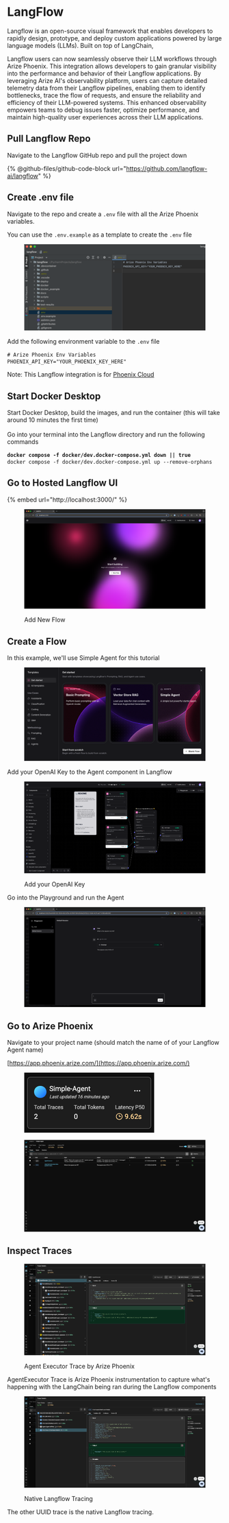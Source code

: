 # LangFlow

Langflow is an open-source visual framework that enables developers to rapidly design, prototype, and deploy custom applications powered by large language models (LLMs). Built on top of LangChain,

Langflow users can now seamlessly observe their LLM workflows through Arize Phoenix. This integration allows developers to gain granular visibility into the performance and behavior of their Langflow applications. By leveraging Arize AI's observability platform, users can capture detailed telemetry data from their Langflow pipelines, enabling them to identify bottlenecks, trace the flow of requests, and ensure the reliability and efficiency of their LLM-powered systems. This enhanced observability empowers teams to debug issues faster, optimize performance, and maintain high-quality user experiences across their LLM applications.

## Pull Langflow Repo

Navigate to the Langflow GitHub repo and pull the project down

{% @github-files/github-code-block url="https://github.com/langflow-ai/langflow" %}

## Create .env file

Navigate to the repo and create a `.env` file with all the Arize Phoenix variables.

You can use the `.env.example` as a template to create the `.env` file

<figure><img src="../../.gitbook/assets/image (7).png" alt=""><figcaption></figcaption></figure>

Add the following environment variable to the `.env` file

```
# Arize Phoenix Env Variables
PHOENIX_API_KEY="YOUR_PHOENIX_KEY_HERE"
```

Note: This Langflow integration is for [Phoenix](https://app.phoenix.arize.com/login/sign-up)[ Cloud](https://app.phoenix.arize.com/login/sign-up)

## Start Docker Desktop

Start Docker Desktop, build the images, and run the container (this will take around 10 minutes the first time)\
\
Go into your terminal into the Langflow directory and run the following commands

<pre><code><strong>docker compose -f docker/dev.docker-compose.yml down || true 
</strong>docker compose -f docker/dev.docker-compose.yml up --remove-orphans
</code></pre>

## Go to Hosted Langflow UI

{% embed url="http://localhost:3000/" %}

<figure><img src="../../.gitbook/assets/image (1) (1).png" alt=""><figcaption><p>Add New Flow</p></figcaption></figure>

## Create a Flow

In this example, we'll use Simple Agent for this tutorial

<figure><img src="../../.gitbook/assets/image (4).png" alt=""><figcaption></figcaption></figure>

Add your OpenAI Key to the Agent component in Langflow

<figure><img src="../../.gitbook/assets/image (5).png" alt=""><figcaption><p>Add your OpenAI Key</p></figcaption></figure>

Go into the Playground and run the Agent

<figure><img src="../../.gitbook/assets/image (3).png" alt=""><figcaption></figcaption></figure>

## Go to Arize Phoenix

Navigate to your project name (should match the name of of your Langflow Agent name)

[https://app.phoenix.arize.com/](https://app.phoenix.arize.com/)

<figure><img src="../../.gitbook/assets/image (8).png" alt=""><figcaption></figcaption></figure>

<figure><img src="../../.gitbook/assets/image (9).png" alt=""><figcaption></figcaption></figure>

## Inspect Traces

<figure><img src="../../.gitbook/assets/image (10).png" alt=""><figcaption><p>Agent Executor Trace by Arize Phoenix</p></figcaption></figure>

AgentExecutor Trace is Arize Phoenix instrumentation to capture what's happening with the LangChain being ran during the Langflow components

<figure><img src="../../.gitbook/assets/image (11).png" alt=""><figcaption><p>Native Langflow Tracing</p></figcaption></figure>

The other UUID trace is the native Langflow tracing.
